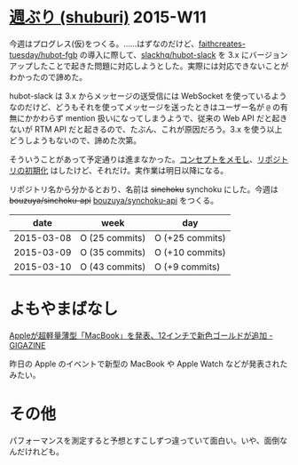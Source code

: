 # [週ぶり (shuburi)][shuburi] 2015-W11

今週はプログレス(仮)をつくる。……はずなのだけど、[faithcreates-tuesday/hubot-fgb][] の導入に際して、[slackhq/hubot-slack][] を 3.x にバージョンアップしたことで起きた問題に対応しようとした。実際には対応できないことがわかったので諦めた。

hubot-slack は 3.x からメッセージの送受信には WebSocket を使っているようなのだけど、どうもそれを使ってメッセージを送ったときはユーザー名が `@` の有無にかかわらず mention 扱いになってしまうようで、従来の Web API だと起きないが RTM API だと起きるので、たぶん、これが原因だろう。3.x を使う以上どうしようもないので、諦めた次第。

そういうことがあって予定通りは進まなかった。[コンセプトをメモし](https://gist.github.com/bouzuya/48e44c43ae554e3039e0)、[リポジトリの初期化][bouzuya/synchoku-api] はしたけど、それだけ。実作業は明日以降になる。

リポジトリ名から分かるとおり、名前は <del>sinchoku</del> synchoku にした。今週は <del>bouzuya/sinchoku-api</del> [bouzuya/synchoku-api][] をつくる。

date       | week            | day
-----------|-----------------|-----------------
2015-03-08 | O (25 commits)  | O (+25 commits)
2015-03-09 | O (35 commits)  | O (+10 commits)
2015-03-10 | O (43 commits)  | O (+9 commits)

# よもやまばなし

[Appleが超軽量薄型「MacBook」を発表、12インチで新色ゴールドが追加 - GIGAZINE](http://gigazine.net/news/20150310-new-macbook/)

昨日の Apple のイベントで新型の MacBook や Apple Watch などが発表されたみたい。

# その他

パフォーマンスを測定すると予想とすこしずつ違っていて面白い。いや、面倒なんだけれども。

[shuburi]: http://shuburi.org
[bouzuya/synchoku-api]: https://github.com/bouzuya/synchoku-api
[faithcreates-tuesday/hubot-fgb]: https://github.com/faithcreates-tuesday/hubot-fgb
[slackhq/hubot-slack]: https://github.com/slackhq/hubot-slack
[bouzuya/synchoku-api]: https://github.com/bouzuya/synchoku-api
